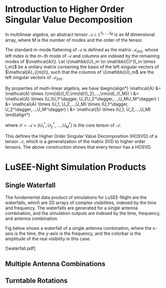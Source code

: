 # Introduction to Higher Order Singular Value Decomposition

In multilinear algebra, an abstract tensor
$\mathcal{A} \in \mathbb{C}^{I_1,...,I_M}$ is an $M$ dimensional
array, where $M$ is the number of modes and the order of the tensor.

The standard m-mode flattening of $\mathcal{A}$ is defined as the
matrix $\mathcal{A}_{(m)}$, whose left index is the $m-$th mode of
$\mathcal{A}$ and columns are indexed by the remaining modes of
$\mathcal{A}\). Let \(\mathbb{U}_m \in \mathbb{C}^{I_m \times I_m}$ be
a unitary matrix containing the basis of the left singular vectors of
$\mathcal{A}_{(m)}\), such that the columns of \(\mathbb{U}_m$ are the
left singular vectors of $\mathcal{A}_{(m)}$.

By properties of multi-linear algebra, we have 
\begin{align*}
    \mathcal{A} &= \mathcal{A} \times (\rm{id}_{I_1},\rm{id}_{I_2},...,\rm{id}_{I_M}) \\
                &= \mathcal{A} \times (U_1U_1^\dagger, U_2U_2^\dagger,...,U_MU_M^\dagger) \\
                &= \mathcal{A} \times (U_1, U_2,...,U_M) \times (U_1^\dagger, U_2^\dagger,...,U_M^\dagger) \\
                &= \mathcal{S} \times (U_1, U_2,...,U_M)
\end{align*}


where $\mathcal{S} = \mathcal{A} \times (U_1^\dagger, U_2^\dagger,...,U_M^\dagger)$
is the core tensor of $\mathcal{A}$.

This defines the Higher Order Singular Value Decomposition (HOSVD) of a
tensor $\mathcal{A}$, which is a generalization of the matrix SVD to
higher order tensors. The above construction shows that every tensor has
a HOSVD.

# LuSEE-Night Simulation Products

## Single Waterfall

The fundamental data product of simulations for LuSEE-Night are the
waterfalls, which are 2D arrays of complex visibilities, indexed by the
time and frequency. The waterfalls are generated for a single antenna
combination, and the simulation outputs are indexed by the time,
frequency, and antenna combination.

Fig below shows a waterfall of a single antenna
combination, where the x-axis is the time, the y-axis is the frequency,
and the colorbar is the amplitude of the real visibility in this case.

![waterfall.pdf]

## Multiple Antenna Combinations

## Turntable Rotations
